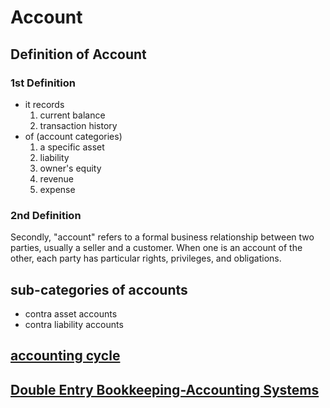 # Account

## Definition of Account

### 1st Definition

- it records
  1. current balance
  2. transaction history
- of (account categories)
  1. a specific asset
  2. liability
  3. owner's equity
  4. revenue
  5. expense

### 2nd Definition

Secondly, "account" refers to a formal business relationship between two parties, usually a seller and a customer. When one is an account of the other, each party has particular rights, privileges, and obligations.

## sub-categories of accounts

- contra asset accounts
- contra liability accounts

## [accounting cycle](https://www.business-case-analysis.com/accounting-cycle.html)

## [Double Entry Bookkeeping-Accounting Systems](https://www.business-case-analysis.com/double-entry-system.html)